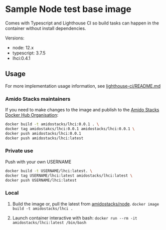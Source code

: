 # Sample Node test base image

Comes with Typescript and Lighthouse CI so build tasks can happen in the container without install dependencies.

Versions:

- node: 12.x
- typescript: 3.7.5
- lhci:0.4.1

## Usage

For more implementation usage information, see [lighthouse-ci/README.md](../../../packages/scaffolding-cli/templates/test/lighthouse-ci/README.md)

### Amido Stacks maintainers

If you need to make changes to the image and publish to the [Amido Stacks Docker Hub Organisation](https://hub.docker.com/u/amidostacks):

```bash
docker build -t amidostacks/lhci:0.0.1 . \
docker tag amidostakcs/lhci:0.0.1 amidostacks/lhci:0.0.1 \
docker push amidostacks/lhci:0.0.1
docker push amidostacks/lhci:latest
```

### Private use

Push with your own USERNAME

```bash
docker build -t USERNAME/lhci:latest. \
docker tag USERNAME/lhci:latest amidostacks/lhci:latest \
docker push USERNAME/lhci:latest
```

### Local

1. Build the image or, pull the latest from [amidostacks/node](https://hub.docker.com/r/amidostacks/node).
  `docker image build -t amidostacks/lhci .`

2. Launch container interactive with bash: `docker run --rm -it amidostacks/lhci:latest /bin/bash`
